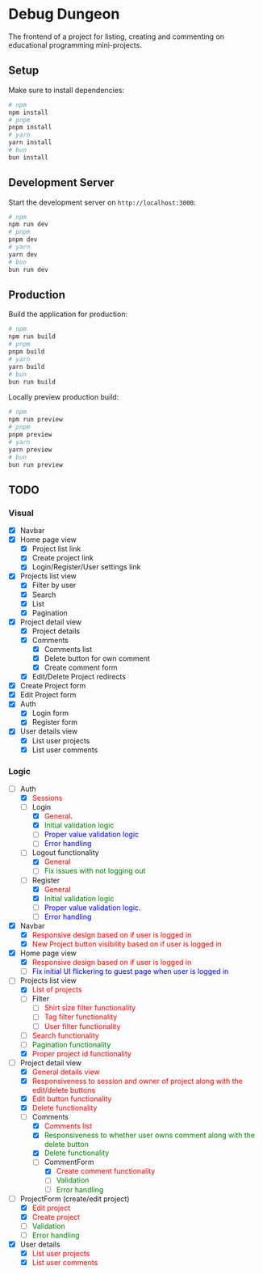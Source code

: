 # Debug Dungeon

The frontend of a project for listing, creating and commenting on educational programming mini-projects.

## Setup
Make sure to install dependencies:
```bash
# npm
npm install
# pnpm
pnpm install
# yarn
yarn install
# bun
bun install
```
## Development Server
Start the development server on `http://localhost:3000`:
```bash
# npm
npm run dev
# pnpm
pnpm dev
# yarn
yarn dev
# bun
bun run dev
```
## Production
Build the application for production:
```bash
# npm
npm run build
# pnpm
pnpm build
# yarn
yarn build
# bun
bun run build
```
Locally preview production build:
```bash
# npm
npm run preview
# pnpm
pnpm preview
# yarn
yarn preview
# bun
bun run preview
```

## TODO
### Visual
- [x] Navbar
- [x] Home page view
    - [x] Project list link
    - [x] Create project link
    - [x] Login/Register/User settings link
- [x] Projects list view
    - [x] Filter by user
    - [x] Search
    - [x] List
    - [x] Pagination
- [x] Project detail view
    - [x] Project details
    - [x] Comments
        - [x] Comments list
        - [x] Delete button for own comment
        - [x] Create comment form
    - [x] Edit/Delete Project redirects
- [x] Create Project form
- [x] Edit Project form
- [x] Auth
    - [x] Login form
    - [x] Register form
- [x] User details view
    - [x] List user projects
    - [x] List user comments
### Logic
- [ ] Auth
  - [x] <span style="color:red">Sessions</span>
  - [ ] Login
    - [x] <span style="color:red">General</span>.
    - [x] <span style="color:green">Initial validation logic</span>
    - [ ] <span style="color:blue">Proper value validation logic</span>
    - [ ] <span style="color:blue">Error handling</span>
  - [ ] Logout functionality
    - [x] <span style="color:red">General</span>
    - [ ] <span style="color:green">Fix issues with not logging out</span>
  - [ ] Register
    - [x] <span style="color:red">General</span>
    - [x] <span style="color:green">Initial validation logic</span>
    - [ ] <span style="color:blue">Proper value validation logic</span>.
    - [ ] <span style="color:blue">Error handling</span>
- [x] Navbar
  - [x] <span style="color:red">Responsive design based on if user is logged in</span>
  - [x] <span style="color:red">New Project button visibility based on if user is logged in</span>
- [x] Home page view
  - [x] <span style="color:red">Responsive design based on if user is logged in</span>
  - [ ] <span style="color:blue">Fix initial UI flickering to guest page when user is logged in</span>
- [ ] Projects list view
  - [x] <span style="color:red">List of projects</span>
  - [ ] Filter
    - [ ] <span style="color:red">Shirt size filter functionality</span>
    - [ ] <span style="color:red">Tag filter functionality</span>
    - [ ] <span style="color:red">User filter functionality</span>
  - [ ] <span style="color:red">Search functionality</span>
  - [ ] <span style="color:green">Pagination functionality</span>
  - [x] <span style="color:red">Proper project id functionality</span>
- [ ] Project detail view
  - [x] <span style="color:red">General details view</span>
  - [x] <span style="color:red">Responsiveness to session and owner of project along with the edit/delete buttons</span>
  - [x] <span style="color:red">Edit button functionality</span>
  - [x] <span style="color:red">Delete functionality</span>
  - [ ] Comments
    - [x] <span style="color:red">Comments list</span>
    - [x] <span style="color:green">Responsiveness to whether user owns comment along with the delete button</span>
    - [x] <span style="color:green">Delete functionality</span>
    - [ ] CommentForm
      - [x] <span style="color:red">Create comment functionality</span>
      - [ ] <span style="color:green">Validation</span>
      - [ ] <span style="color:green">Error handling</span>
- [ ] ProjectForm (create/edit project)
  - [x] <span style="color:red">Edit project</span>
  - [x] <span style="color:red">Create project</span>
  - [ ] <span style="color:green">Validation</span>
  - [ ] <span style="color:green">Error handling</span>
- [x] User details
  - [x] <span style="color:red">List user projects</span>
  - [x] <span style="color:red">List user comments</span>
